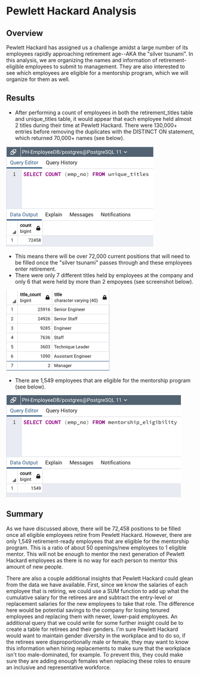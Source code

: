 # Pewlett Hackard Analysis

## Overview
Pewlett Hackard has assigned us a challenge amidst a large number of its employees rapidly approaching retirement age--AKA the "silver tsunami". In this analysis, we are organizing the names and information of retirement-eligible employees to submit to management. They are also interested to see which employees are eligible for a mentorship program, which we will organize for them as well.

## Results

- After performing a count of employees in both the retirement_titles table and unique_titles table, it would appear that each employee held almost 2 titles during their time at Pewlett Hackard. There were 130,000+ entries before removing the duplicates with the DISTINCT ON statement, which returned 70,000+ names (see below).

![Unique Employee Titles](unique_titles_screenshot.png)

- This means there will be over 72,000 current positions that will need to be filled once the "silver tsunami" passes through and these employees enter retirement.
- There were only 7 different titles held by employees at the company and only 6 that were held by more than 2 empoyees (see screenshot below).

![Titles](titles.png)

- There are 1,549 employees that are eligible for the mentorship program (see below).

![Mentorship Eligible](mentorship_eligible_count.png)

## Summary

As we have discussed above, there will be 72,458 positions to be filled once all eligible employees retire from Pewlett Hackard. However, there are only 1,549 retirement-ready employees that are eligible for the mentorship program. This is a ratio of about 50 openings/new employees to 1 eligible mentor. This will not be enough to mentor the next generation of Pewlett Hackard employees as there is no way for each person to mentor this amount of new people.

There are also a couple additional insights that Pewlett Hackard could glean from the data we have available. First, since we know the salaries of each employee that is retiring, we could use a SUM function to add up what the cumulative salary for the retirees are and subtract the entry-level or replacement salaries for the new employees to take that role. The difference here would be potential savings to the company for losing tenured employees and replacing them with newer, lower-paid employees. An additional query that we could write for some further insight could be to create a table for retirees and their genders. I'm sure Pewlett Hackard would want to maintain gender diversity in the workplace and to do so, if the retirees were disproportionally male or female, they may want to know this information when hiring replacements to make sure that the workplace isn't too male-dominated, for example. To prevent this, they could make sure they are adding enough females when replacing these roles to ensure an inclusive and representative workforce.
